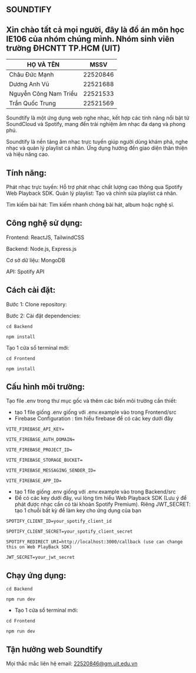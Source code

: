 SOUNDTIFY
-
Xin chào tất cả mọi người, đây là đồ án môn học IE106 của nhóm chúng mình. Nhóm sinh viên trường ĐHCNTT TP.HCM (UIT)
-
| HỌ VÀ TÊN                |  MSSV        | 
|------------              |--------------|
| Châu Đức Mạnh            | 22520846     |
| Dương Anh Vũ             | 22521688     |
| Nguyễn Công Nam Triều    | 22521533     |
| Trần Quốc Trung          | 22521569     |

Soundtify là một ứng dụng web nghe nhạc, kết hợp các tính năng nổi bật từ SoundCloud và Spotify, mang đến trải nghiệm âm nhạc đa dạng và phong phú.

Soundtify là nền tảng âm nhạc trực tuyến giúp người dùng khám phá, nghe nhạc và quản lý playlist cá nhân. Ứng dụng hướng đến giao diện thân thiện và hiệu năng cao.

Tính năng:
-
Phát nhạc trực tuyến: Hỗ trợ phát nhạc chất lượng cao thông qua Spotify Web Playback SDK.
Quản lý playlist: Tạo và chỉnh sửa playlist cá nhân.

Tìm kiếm bài hát: Tìm kiếm nhanh chóng bài hát, album hoặc nghệ sĩ.

Công nghệ sử dụng:
-
Frontend: ReactJS, TailwindCSS

Backend: Node.js, Express.js

Cơ sở dữ liệu: MongoDB

API: Spotify API

Cách cài đặt:
-
Bước 1: Clone repository:

Bước 2: Cài đặt dependencies:

`cd Backend`

`npm install`

Tạo 1 cửa sổ terminal mới:

`cd Frontend`

`npm install`

Cấu hình môi trường:
-
Tạo file .env trong thư mục gốc và thêm các biến môi trường cần thiết:

+ tạo 1 file giống .env giống với .env.example vào trong Frontend/src
+ Firebase Configuration : tìm hiểu firebase để có các key dưới đây
```
VITE_FIREBASE_API_KEY=

VITE_FIREBASE_AUTH_DOMAIN=

VITE_FIREBASE_PROJECT_ID=

VITE_FIREBASE_STORAGE_BUCKET=

VITE_FIREBASE_MESSAGING_SENDER_ID=

VITE_FIREBASE_APP_ID=
```
+ tạo 1 file giống .env giống với .env.example vào trong Backend/src
+ Để có các key dưới đây, vui lòng tìm hiểu Web Playback SDK (Lưu ý để phát được nhạc cần có tài khoản Spotify Premium). Riêng JWT_SECRET: tạo 1 chuỗi bất kỳ để làm key cho ứng dụng của bạn
```
SPOTIFY_CLIENT_ID=your_spotify_client_id 

SPOTIFY_CLIENT_SECRET=your_spotify_client_secret

SPOTIFY_REDIRECT_URI=http://localhost:3000/callback (use can change this on Web PlayBack SDK)

JWT_SECRET=your_jwt_secret
```
Chạy ứng dụng:
-
`cd Backend`

`npm run dev`

+ Tạo 1 cửa sổ terminal mới:

`cd Frontend`

`npm run dev`

Tận hưởng web Soundtify
-
Mọi thắc mắc liên hệ email: 22520846@gm.uit.edu.vn
